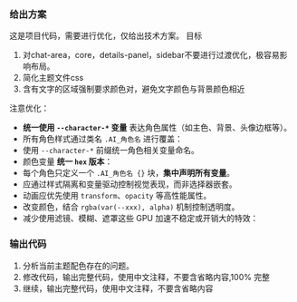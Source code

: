 ### 给出方案
这是项目代码，需要进行优化，仅给出技术方案。
目标
1. 对chat-area，core，details-panel，sidebar不要进行过渡优化，极容易影响布局。
2. 简化主题文件css
3. 含有文字的区域强制要求颜色对，避免文字颜色与背景颜色相近

注意优化：
* **统一使用 `--character-*` 变量** 表达角色属性（如主色、背景、头像边框等）。
* 所有角色样式通过类名 `.AI_角色名` 进行覆盖：
* 使用 `--character-*` 前缀统一角色相关变量命名。
* 颜色变量 **统一 `hex` 版本**：
* 每个角色只定义一个 `.AI_角色名 {}` 块，**集中声明所有变量**。
* 应通过样式隔离和变量驱动控制视觉表现，而非选择器嵌套。
* 动画应优先使用 `transform`、`opacity` 等高性能属性。
* 改变颜色，结合 `rgba(var(--xxx), alpha)` 机制控制透明度。
* 减少使用滤镜、模糊、遮罩这些 GPU 加速不稳定或开销大的特效：

### 输出代码
1. 分析当前主题配色存在的问题。
2. 修改代码，输出完整代码，使用中文注释，不要含省略内容,100% 完整
3. 继续，输出完整代码，使用中文注释，不要含省略内容



